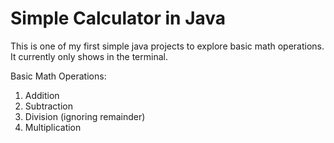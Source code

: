 # Simple Calculator in Java
This is one of my first simple java projects to explore basic math operations.
It currently only shows in the terminal.

Basic Math Operations:
1. Addition
2. Subtraction
3. Division (ignoring remainder)
4. Multiplication

